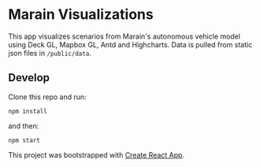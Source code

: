 # Marain Visualizations

This app visualizes scenarios from Marain's autonomous vehicle model using Deck GL, Mapbox GL, Antd and Highcharts.
Data is pulled from static json files in `/public/data`.

## Develop

Clone this repo and run:
```
npm install
```
and then:
```
npm start
```

This project was bootstrapped with [Create React App](https://github.com/facebook/create-react-app).
